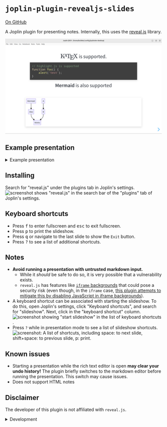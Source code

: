 # `joplin-plugin-revealjs-slides`
[On GitHub](https://github.com/personalizedrefrigerator/joplin-plugin-revealjs-slides)

A Joplin plugin for presenting notes. Internally, this uses the [reveal.js](https://revealjs.com/) library.

<img width="600" src="./images/screenshot-light.png" alt="Screenshot: A Joplin plugin window showing a slideshow. The current slide states that KaTeX, highlight.js, and Mermaid are supported."/>


## Example presentation

<details><summary>Example presentation</summary>

````markdown

# `joplin-plugin-revealjs-slides`

---

- Separate slides with `---`s (if you're using the rich text editor, press the "horizontal line" button).
- The rest of this example presentation will assume you're using the markdown editor.

---

This plugin uses [reveal.js](https://revealjs.com/) internally. [Read about writing reveal.js presentations here](https://revealjs.com/vertical-slides/).

---

## A note on markdown rendering

`joplin-plugin-revealjs-slides` uses Joplin's markdown renderer internally *not* `reveal.js`'s markdown renderer.

<!-- Read about fragments here: https://revealjs.com/fragments/ -->
<div class="fragment fade-up">

Thus, some of [reveal.js's markdown features are not supported](https://revealjs.com/markdown/).

</div>
<div class="fragment fade-up">

However, this also means that many of Joplin's built-in features are supported. (For example, slideshows can be customized with [userstyle.css](https://discourse.joplinapp.org/t/introduction-to-customising-joplin-userchrome-css-userstyle-css/21370)).

</div>

---

[Note links can also be included](:/9aeb224225314a1b9d7ee977ffeb3078) (though note that they may not work perfectly!)

Slides can be linked to like this: [link to slide 3](#3).

---

# $\KaTeX$ is supported.

```js
// highlight.js is supported (through Joplin's
// markdown renderer).
function foo() {
	alert('test');
}
```

---

**Mermaid** is also supported

```mermaid
graph TD;
    Mermaid-->Also;
    A-->B;
    Also-->Works;
    B-->Works;
```

---

**Speaker notes** can be created using an
```
<aside class="notes">
    Notes!
</aside>
```

A setting exists to show speaker notes (when available).

<aside class="notes">
    Notes!
</aside>

---

# Keyboard shortcuts

<section>

Press <kbd>f</kbd> to enter fullscreen and <kbd>esc</kbd> to exit fullscreen.

</section>
<section>

Press <kbd>p</kbd> to print the slideshow.

</section>
<section>

Press <kbd>q</kbd> or navigate to the last slide to show the `Exit` button.

</section>
<section>

Press <kbd>?</kbd> to see a list of additional shortcuts.

</section>

````

</details>

## Installing
Search for "reveal.js" under the plugins tab in Joplin's settings.
![screenshot shows "reveal.js" in the search bar of the "plugins" tab of Joplin's settings.](https://github.com/personalizedrefrigerator/joplin-plugin-revealjs-slides/assets/46334387/5f1a0c20-3d72-47a5-b214-18861cb6f493)


## Keyboard shortcuts

- Press <kbd>f</kbd> to enter fullscreen and <kbd>esc</kbd> to exit fullscreen.
- Press <kbd>p</kbd> to print the slideshow.
- Press <kbd>q</kbd> or navigate to the last slide to show the `Exit` button.
- Press <kbd>?</kbd> to see a list of additional shortcuts.


## Notes
 * **Avoid running a presentation with untrusted markdown input.**
     * While it _should_ be safe to do so, it is very possible that a vulnerability exists.
     * `reveal.js` has features like  [`iframe` backgrounds](https://revealjs.com/backgrounds/#iframe-backgrounds) that could pose a security risk (even though, in the `iframe` case, [this plugin attempts to mitigate this by disabling JavaScript in iframe backgrounds](https://github.com/personalizedrefrigerator/joplin-plugin-revealjs-slides/blob/main/src/dialog/webview.ts#L8)).
 * A keyboard shortcut can be associated with starting the slideshow. To do this, open Joplin's settings, click "Keyboard shortcuts", and search for "slideshow". Next, click in the "keyboard shortcut" column. ![screenshot showing "start slideshow" in the list of keyboard shortcuts](https://github.com/personalizedrefrigerator/joplin-plugin-revealjs-slides/assets/46334387/3f20972a-aff7-43d8-82f3-77a1f87c76aa).
 * Press `?` while in presentation mode to see a list of slideshow shortcuts. ![screenshot: A list of shortcuts, including space: to next slide, shift+space: to previous slide, p: print.](https://github.com/personalizedrefrigerator/joplin-plugin-revealjs-slides/assets/46334387/19f8ff5d-dd4c-4038-ae9a-5d1f7b46d02c)


## Known issues
 * Starting a presentation while the rich text editor is open **may clear your undo history!** The plugin briefly switches to the markdown editor before running the presentation. This switch may cause issues.
 * Does not support HTML notes

## Disclaimer

The developer of this plugin is not affiliated with `reveal.js`.


<details><summary>Development</summary>

# Development
## Building the plugin

The plugin is built using Webpack, which creates the compiled code in `/dist`. A JPL archive will also be created at the root, which can use to distribute the plugin.

To build the plugin, simply run `yarn run dist`.

The project is setup to use TypeScript, although you can change the configuration to use plain JavaScript.

## Updating the plugin framework

To update the plugin framework, run `npm run update`.

In general this command tries to do the right thing - in particular it's going to merge the changes in package.json and .gitignore instead of overwriting. It will also leave "/src" as well as README.md untouched.

The file that may cause problem is "webpack.config.js" because it's going to be overwritten. For that reason, if you want to change it, consider creating a separate JavaScript file and include it in webpack.config.js. That way, when you update, you only have to restore the line that include your file.

</details>
